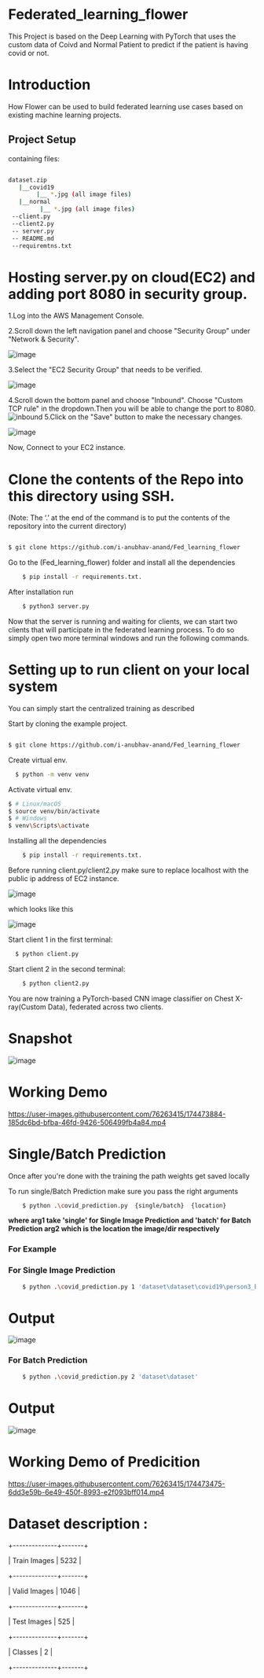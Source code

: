# Federated_learning_flower

This Project is based on the Deep Learning with PyTorch that uses the custom data of Coivd and Normal Patient to predict if the patient is having covid or not.

<h1>Introduction</h1>
How Flower can be used to build federated learning use cases based on existing machine learning projects.

<h2>Project Setup</h2>

containing files:
```bash

dataset.zip
   |__covid19
        |__ *.jpg (all image files)
   |__normal
         |__ *.jpg (all image files)
 --client.py
 --client2.py
 -- server.py
 -- README.md
 --requiremtns.txt
```

 
  
  <h1>Hosting server.py on cloud(EC2) and adding port 8080 in security group.</h1>
  1.Log into the AWS Management Console.
  
  2.Scroll down the left navigation panel and choose "Security Group" under "Network & Security".
   
   ![image](https://user-images.githubusercontent.com/76263415/174425642-3f7d086a-1786-436b-a992-7ec4f1dbe087.png)
   
  3.Select the "EC2 Security Group" that needs to be verified.
  
  ![image](https://user-images.githubusercontent.com/76263415/174425658-56404bde-a5de-448d-bae1-c8ea8c47f9f2.png)

  4.Scroll down the bottom panel and choose "Inbound". Choose "Custom TCP rule" in the dropdown.Then you will be able to change the port to 8080.
   ![inbound](https://user-images.githubusercontent.com/76263415/174425457-bbc38b00-4534-47d8-b28d-0daf3e57958d.png)
  5.Click on the "Save" button to make the necessary changes.
  
  ![image](https://user-images.githubusercontent.com/76263415/174425684-675f2fab-6cc8-4049-94ac-61f033038975.png)
  
  
  Now, Connect to your EC2 instance.
  
  <h1>Clone the contents of the Repo into this directory using SSH.</h1>
  (Note: The ‘.’ at the end of the command is to put the contents of the repository into the current directory)
  
```bash

$ git clone https://github.com/i-anubhav-anand/Fed_learning_flower

```
     
   Go to the (Fed_learning_flower) folder and install all the dependencies

```bash
    $ pip install -r requirements.txt.
```
  After installation run 
  
```bash
    $ python3 server.py
```
  Now that the server is running and waiting for clients, we can start two clients that will participate in the federated learning process.
  To do so simply open two more   terminal windows and run the following commands.



 
    
  <h1>Setting up to run client on your local system</h1>
  
  You can simply start the centralized training as described
  
  Start by cloning the example project.

```bash

$ git clone https://github.com/i-anubhav-anand/Fed_learning_flower

```
  
  
  Create virtual env.
  
  ```bash
    $ python -m venv venv
 ```
 Activate virtual env.
 ```bash
$ # Linux/macOS
$ source venv/bin/activate  
$ # Windows
$ venv\Scripts\activate 
 ```
 Installing all the dependencies
```bash
    $ pip install -r requirements.txt.
```
Before running client.py/client2.py make sure to replace localhost with the  public ip address of EC2 instance.
 
 ![image](https://user-images.githubusercontent.com/76263415/174426161-751c0702-bbd8-4fac-af7b-2d1e3f92f5d0.png)

which looks like this

![image](https://user-images.githubusercontent.com/76263415/174426355-ab394c55-fe69-4810-b3cf-18cdf784a7d0.png)



Start client 1 in the first terminal:

  ```bash
    $ python client.py
```

  Start client 2 in the second terminal:

```bash
    $ python client2.py
```  




  
  
  You are now training a PyTorch-based CNN image classifier on Chest X-ray(Custom Data), federated across two clients.
  


 <h1>Snapshot</h1>

![image](https://user-images.githubusercontent.com/76263415/174471453-11b9662c-869a-4223-8cc1-5c489b43f44e.png)



<h1> Working Demo </h1>




https://user-images.githubusercontent.com/76263415/174473884-185dc6bd-bfba-46fd-9426-506499fb4a84.mp4



<h1> Single/Batch Prediction </h1>

Once after you're done with the training the path weights get saved locally 

To run single/Batch Prediction make sure you pass the right arguments


```bash
    $ python .\covid_prediction.py  {single/batch}  {location}
```  

**where arg1 take 'single' for Single Image Prediction and 'batch' for Batch Prediction arg2 which is the location the image/dir respectively**

<h3>
   For Example </h3>
   
   
 <h3>  For Single Image Prediction</h3>

```bash
    $ python .\covid_prediction.py 1 'dataset\dataset\covid19\person3_bacteria_13.jpeg'
```  
<h1>Output</h1>

![image](https://user-images.githubusercontent.com/76263415/174462789-07b0bdfb-ec01-493f-81fc-2d92a8c4f35a.png)



<h3>For Batch Prediction</h3>

```bash
    $ python .\covid_prediction.py 2 'dataset\dataset'   
```  

<h1>Output</h1>

![image](https://user-images.githubusercontent.com/76263415/174474864-06278c2f-8606-4d2a-bbc0-b1ba0fb1da84.png)



<h1>Working Demo of Predicition</h1>


https://user-images.githubusercontent.com/76263415/174473475-6dd3e59b-6e49-450f-8993-e2f093bff014.mp4



<h1>Dataset description : </h1/

+--------------+-------+

| Train Images | 5232  |

+--------------+-------+

| Valid Images | 1046  |

+--------------+-------+

| Test Images  | 525   |

+--------------+-------+

|   Classes    |    2    |

+--------------+-------+





  
